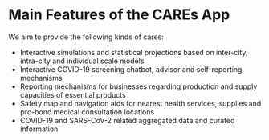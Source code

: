# Main Features of the CAREs App

We aim to provide the following kinds of cares:

- Interactive simulations and statistical projections based on inter-city, intra-city and individual scale models
- Interactive COVID-19 screening chatbot, advisor and self-reporting mechanisms
- Reporting mechanisms for businesses regarding production and supply capacities of essential products
- Safety map and navigation aids for nearest health services, supplies and pro-bono medical consultation locations
- COVID-19 and SARS-CoV-2 related aggregated data and curated information
